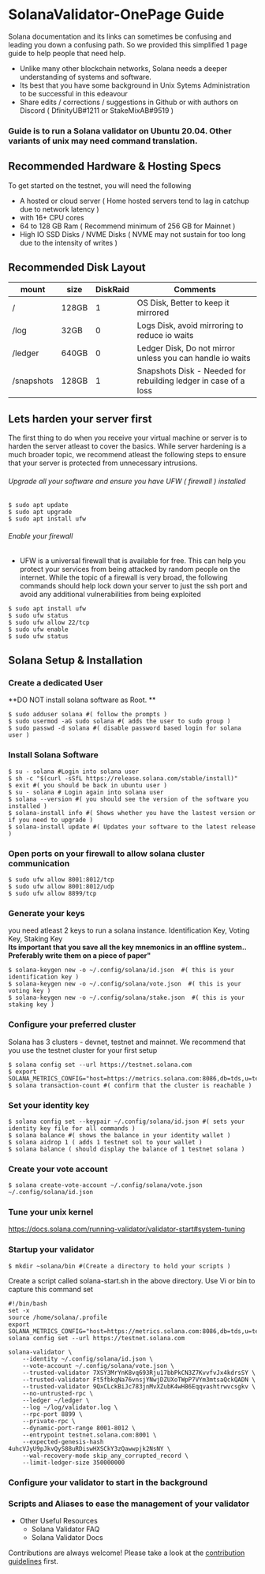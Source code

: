 # SolanaValidator-OnePage Guide 
Solana documentation and its links can sometimes be confusing and leading you down a confusing path.  So we provided this simplified 1 page guide to help people that need help. 

- Unlike many other blockchain networks, Solana needs a deeper understanding of systems and software.  
- Its best that you have some background in Unix Sytems Administration to be successful in this edeavour
- Share edits / corrections / suggestions in Github or with authors on Discord ( DfinityUB#1211 or StakeMixAB#9519 )

### Guide is to run a Solana validator on Ubuntu 20.04.  Other variants of unix may need command translation.

## Recommended Hardware & Hosting Specs
To get started on the testnet, you will need the following
- A hosted or cloud server ( Home hosted servers tend to lag in catchup due to network latency )
- with 16+ CPU cores 
- 64 to 128 GB Ram ( Recommend minimum of 256 GB for Mainnet )
- High IO SSD Disks / NVME Disks ( NVME may not sustain for too long due to the intensity of writes )

## Recommended Disk Layout

| mount  | size | DiskRaid  | Comments  |
|---|---|---|---|
| /  | 128GB  | 1  | OS Disk, Better to keep it mirrored  |
| /log | 32GB  | 0  | Logs Disk, avoid mirroring to reduce io waits  |
| /ledger  |  640GB  | 0  | Ledger Disk, Do not mirror unless you can handle io waits  |
| /snapshots | 128GB | 1 | Snapshots Disk - Needed for rebuilding ledger in case of a loss 

## Lets harden your server first
The first thing to do when you receive your virtual machine or server is to harden the server atleast to cover the basics. While server hardening is a much broader topic, we recommend atleast the following steps to ensure that your server is protected from unnecessary intrusions.
###### Upgrade all your software and ensure you have UFW ( firewall ) installed
```
$ sudo apt update
$ sudo apt upgrade
$ sudo apt install ufw
```
###### Enable your firewall
- UFW is a universal firewall that is available for free. This can help you protect your services from being attacked by random people on the internet.  While the topic of a firewall is very broad, the following commands should help lock down your server to just the ssh port and avoid any additional vulnerabilities from being exploited
```
$ sudo apt install ufw
$ sudo ufw status
$ sudo ufw allow 22/tcp
$ sudo ufw enable 
$ sudo ufw status
```
## Solana Setup &  Installation

### Create a dedicated User
**DO NOT install solana software as Root. **
```
$ sudo adduser solana #( follow the prompts )
$ sudo usermod -aG sudo solana #( adds the user to sudo group )
$ sudo passwd -d solana #( disable password based login for solana user )
```
### Install Solana Software
```
$ su - solana #Login into solana user
$ sh -c "$(curl -sSfL https://release.solana.com/stable/install)"
$ exit #( you should be back in ubuntu user )
$ su - solana # Login again into solana user 
$ solana --version #( you should see the version of the software you installed )
$ solana-install info #( Shows whether you have the lastest version or if you need to upgrade )
$ solana-install update #( Updates your software to the latest release )
```
### Open ports on your firewall to allow solana cluster communication
```
$ sudo ufw allow 8001:8012/tcp
$ sudo ufw allow 8001:8012/udp
$ sudo ufw allow 8899/tcp
```

### Generate your keys
you need atleast 2 keys to run a solana instance.  Identification Key,  Voting Key, Staking Key<br/>
**Its important that you save all the key mnemonics in an offline system.. Preferably write them on a piece of paper"**
```
$ solana-keygen new -o ~/.config/solana/id.json  #( this is your identification key )
$ solana-keygen new -o ~/.config/solana/vote.json  #( this is your voting key )
$ solana-keygen new -o ~/.config/solana/stake.json  #( this is your staking key )
```

### Configure your preferred cluster
Solana has 3 clusters - devnet, testnet and mainnet. We recommend that you use the testnet cluster for your first setup<br/>
``` 
$ solana config set --url https://testnet.solana.com 
$ export SOLANA_METRICS_CONFIG="host=https://metrics.solana.com:8086,db=tds,u=testnet_write,p=c4fa841aa918bf8274e3e2a44d77568d9861b3ea" 
$ solana transaction-count #( confirm that the cluster is reachable )
```
### Set your identity key
```
$ solana config set --keypair ~/.config/solana/id.json #( sets your identity key file for all commands ) 
$ solana balance #( shows the balance in your identity wallet )
$ solana aidrop 1 ( adds 1 testnet sol to your wallet )
$ solana balance ( should display the balance of 1 testnet solana )
```
### Create your vote account
```
$ solana create-vote-account ~/.config/solana/vote.json ~/.config/solana/id.json
```
### Tune your unix kernel
https://docs.solana.com/running-validator/validator-start#system-tuning

### Startup your validator
```
$ mkdir ~solana/bin #(Create a directory to hold your scripts )
```
Create a script called solana-start.sh in the above directory.  Use Vi or bin to capture this command set
```
#!/bin/bash
set -x
source /home/solana/.profile
export SOLANA_METRICS_CONFIG="host=https://metrics.solana.com:8086,db=tds,u=testnet_write,p=c4fa841aa918bf8274e3e2a44d77568d9861b3ea"
solana config set --url https://testnet.solana.com

solana-validator \
    --identity ~/.config/solana/id.json \
    --vote-account ~/.config/solana/vote.json \
    --trusted-validator 7XSY3MrYnK8vq693Rju17bbPkCN3Z7KvvfvJx4kdrsSY \
    --trusted-validator Ft5fbkqNa76vnsjYNwjDZUXoTWpP7VYm3mtsaQckQADN \
    --trusted-validator 9QxCLckBiJc783jnMvXZubK4wH86Eqqvashtrwvcsgkv \
    --no-untrusted-rpc \
    --ledger ~/ledger \
    --log ~/log/validator.log \
    --rpc-port 8899 \
    --private-rpc \
    --dynamic-port-range 8001-8012 \
    --entrypoint testnet.solana.com:8001 \
    --expected-genesis-hash 4uhcVJyU9pJkvQyS88uRDiswHXSCkY3zQawwpjk2NsNY \
    --wal-recovery-mode skip_any_corrupted_record \
    --limit-ledger-size 350000000
```

### Configure your validator to start in the background

### Scripts and Aliases to ease the management of your validator

- Other Useful Resources
  - Solana Validator FAQ
  - Solana Validator Docs

Contributions are always welcome! Please take a look at the [contribution guidelines](CONTRIBUTING.md) first.
